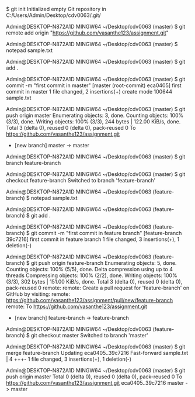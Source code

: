 $ git init
Initialized empty Git repository in C:/Users/Admin/Desktop/cdv0063/.git/

Admin@DESKTOP-N872A1D MINGW64 ~/Desktop/cdv0063 (master)
$ git remote add origin "https://github.com/vasanthe123/assignment.git"

Admin@DESKTOP-N872A1D MINGW64 ~/Desktop/cdv0063 (master)
$ notepad sample.txt

Admin@DESKTOP-N872A1D MINGW64 ~/Desktop/cdv0063 (master)
$ git add .

Admin@DESKTOP-N872A1D MINGW64 ~/Desktop/cdv0063 (master)
$ git commit -m "first commit in master"
[master (root-commit) eca0405] first commit in master
 1 file changed, 2 insertions(+)
 create mode 100644 sample.txt

Admin@DESKTOP-N872A1D MINGW64 ~/Desktop/cdv0063 (master)
$ git push origin master
Enumerating objects: 3, done.
Counting objects: 100% (3/3), done.
Writing objects: 100% (3/3), 244 bytes | 122.00 KiB/s, done.
Total 3 (delta 0), reused 0 (delta 0), pack-reused 0
To https://github.com/vasanthe123/assignment.git
 * [new branch]      master -> master

Admin@DESKTOP-N872A1D MINGW64 ~/Desktop/cdv0063 (master)
$ git branch feature-branch

Admin@DESKTOP-N872A1D MINGW64 ~/Desktop/cdv0063 (master)
$ git checkout feature-branch
Switched to branch 'feature-branch'

Admin@DESKTOP-N872A1D MINGW64 ~/Desktop/cdv0063 (feature-branch)
$ notepad sample.txt

Admin@DESKTOP-N872A1D MINGW64 ~/Desktop/cdv0063 (feature-branch)
$ git add .

Admin@DESKTOP-N872A1D MINGW64 ~/Desktop/cdv0063 (feature-branch)
$ git commit -m "first commit in feature branch"
[feature-branch 39c7216] first commit in feature branch
 1 file changed, 3 insertions(+), 1 deletion(-)

Admin@DESKTOP-N872A1D MINGW64 ~/Desktop/cdv0063 (feature-branch)
$ git push origin feature-branch
Enumerating objects: 5, done.
Counting objects: 100% (5/5), done.
Delta compression using up to 4 threads
Compressing objects: 100% (2/2), done.
Writing objects: 100% (3/3), 302 bytes | 151.00 KiB/s, done.
Total 3 (delta 0), reused 0 (delta 0), pack-reused 0
remote:
remote: Create a pull request for 'feature-branch' on GitHub by visiting:
remote:      https://github.com/vasanthe123/assignment/pull/new/feature-branch
remote:
To https://github.com/vasanthe123/assignment.git
 * [new branch]      feature-branch -> feature-branch

Admin@DESKTOP-N872A1D MINGW64 ~/Desktop/cdv0063 (feature-branch)
$ git checkout master
Switched to branch 'master'

Admin@DESKTOP-N872A1D MINGW64 ~/Desktop/cdv0063 (master)
$ git merge feature-branch
Updating eca0405..39c7216
Fast-forward
 sample.txt | 4 +++-
 1 file changed, 3 insertions(+), 1 deletion(-)

Admin@DESKTOP-N872A1D MINGW64 ~/Desktop/cdv0063 (master)
$ git push origin master
Total 0 (delta 0), reused 0 (delta 0), pack-reused 0
To https://github.com/vasanthe123/assignment.git
   eca0405..39c7216  master -> master
